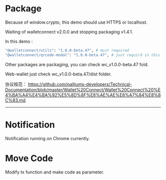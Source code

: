 # Package

Because of window.crypto, this demo should use HTTPS or localhost.

Waiting of walletconnect v2.0.0 and stopping packaging v1.4.1.

In this demo :

```bash
"@walletconnect/utils": "1.0.0-beta.47", # must required
"@walletconnect/qrcode-modal": "1.0.0-beta.47", # just requird in this demo
```

Other packages are packaging, you can check wc_v1.0.0-beta.47 fold.

Web-wallet just check wc_v1.0.0-beta.47/dist folder.

协议规范：
    https://github.com/palliums-developers/Technical-Documentation/blob/master/Wallet%20Connect/Wallet%20Connect%20%E4%BA%A4%E4%BA%92%E5%8D%8F%E8%AE%AE%E8%A7%84%E8%8C%83.md

***
# Notification

Notification running on Chrome currently.<br/>

# Move Code

Modify tx function and make code as parameter.